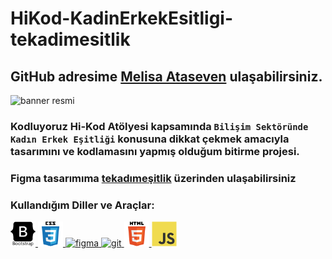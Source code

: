 # HiKod-KadinErkekEsitligi-tekadimesitlik
GitHub adresime [Melisa Ataseven](https://github.com/MelisaAtaseven) ulaşabilirsiniz.
---
![banner resmi](https://github.com/MelisaAtaseven/HiKod-KadinErkekEsitligi-tekadimesitlik/blob/master/img/ReadmeBanner.png)

### Kodluyoruz Hi-Kod Atölyesi kapsamında `Bilişim Sektöründe Kadın Erkek Eşitliği` konusuna dikkat çekmek amacıyla tasarımını ve kodlamasını yapmış olduğum bitirme projesi.


### Figma tasarımıma [tekadımeşitlik](https://www.figma.com/file/okeuBG0MJLM1Qs2WflVsNu/Bili%C5%9Fim-Sekt%C3%B6r%C3%BCnde-Kad%C4%B1n-Erkek-E%C5%9Fitli%C4%9Fi?type=design&node-id=0%3A1&t=DP14jF78iNWYaqQF-1) üzerinden ulaşabilirsiniz 
<h3 align="left">Kullandığım Diller ve Araçlar:</h3>
<p align="left"> <a href="https://getbootstrap.com" target="_blank" rel="noreferrer"> <img src="https://raw.githubusercontent.com/devicons/devicon/master/icons/bootstrap/bootstrap-plain-wordmark.svg" alt="bootstrap" width="40" height="40"/> </a> <a href="https://www.w3schools.com/css/" target="_blank" rel="noreferrer"> <img src="https://raw.githubusercontent.com/devicons/devicon/master/icons/css3/css3-original-wordmark.svg" alt="css3" width="40" height="40"/> </a> <a href="https://www.figma.com/" target="_blank" rel="noreferrer"> <img src="https://www.vectorlogo.zone/logos/figma/figma-icon.svg" alt="figma" width="40" height="40"/> </a> <a href="https://git-scm.com/" target="_blank" rel="noreferrer"> <img src="https://www.vectorlogo.zone/logos/git-scm/git-scm-icon.svg" alt="git" width="40" height="40"/> </a> <a href="https://www.w3.org/html/" target="_blank" rel="noreferrer"> <img src="https://raw.githubusercontent.com/devicons/devicon/master/icons/html5/html5-original-wordmark.svg" alt="html5" width="40" height="40"/> </a> <a href="https://developer.mozilla.org/en-US/docs/Web/JavaScript" target="_blank" rel="noreferrer"> <img src="https://raw.githubusercontent.com/devicons/devicon/master/icons/javascript/javascript-original.svg" alt="javascript" width="40" height="40"/> </a>  </p>
